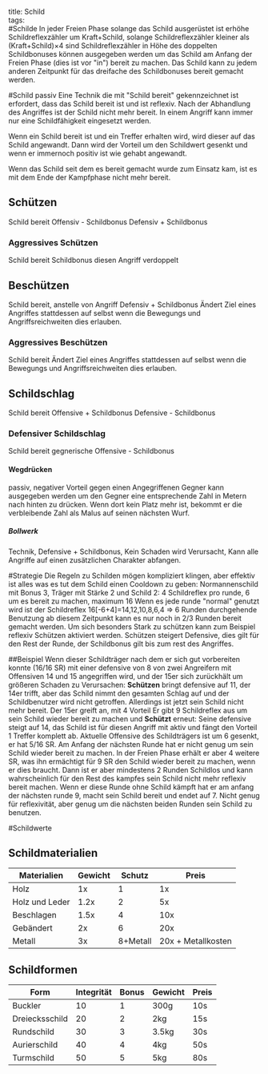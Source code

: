 title: Schild  
tags:   
#Schilde
In jeder Freien Phase solange das Schild ausgerüstet ist erhöhe Schildreflexzähler um Kraft+Schild, solange Schildreflexzähler kleiner als (Kraft+Schild)&times;4 sind
Schildreflexzähler in Höhe des doppelten Schildbonuses können ausgegeben werden um das Schild am Anfang der Freien Phase (dies ist vor "in") bereit zu machen. Das Schild kann zu jedem anderen Zeitpunkt für das dreifache des Schildbonuses bereit gemacht werden.

#Schild 
passiv
Eine Technik die mit "Schild bereit" gekennzeichnet ist erfordert, dass das Schild bereit ist und ist reflexiv. Nach der Abhandlung des Angriffes ist der Schild nicht mehr bereit.
In einem Angriff kann immer nur eine Schildfähigkeit eingesetzt werden.

Wenn ein Schild bereit ist und ein Treffer erhalten wird, wird dieser auf das Schild angewandt. Dann wird der Vorteil um den Schildwert gesenkt und wenn er immernoch positiv ist wie gehabt angewandt. 

Wenn das Schild seit dem es bereit gemacht wurde zum Einsatz kam, ist es mit dem Ende der Kampfphase nicht mehr bereit.

## Schützen
Schild bereit
Offensiv - Schildbonus
Defensiv + Schildbonus

### Aggressives Schützen
Schild bereit
Schildbonus diesen Angriff verdoppelt

## Beschützen
Schild bereit, anstelle von Angriff
Defensiv + Schildbonus
Ändert Ziel eines Angriffes stattdessen auf selbst wenn die Bewegungs und Angriffsreichweiten dies erlauben.

### Aggressives Beschützen
Schild bereit
Ändert Ziel eines Angriffes stattdessen auf selbst wenn die Bewegungs und Angriffsreichweiten dies erlauben.

## Schildschlag
Schild bereit
Offensive + Schildbonus
Defensive - Schildbonus

### Defensiver Schildschlag 
Schild bereit
gegnerische Offensive - Schildbonus


#### Wegdrücken
passiv, negativer Vorteil gegen einen Angegriffenen Gegner kann ausgegeben werden um den Gegner eine entsprechende Zahl in Metern nach hinten zu drücken. Wenn dort kein Platz mehr ist, bekommt er die verbleibende Zahl als Malus auf seinen nächsten Wurf.
##### Bollwerk
Technik, Defensive + Schildbonus, Kein Schaden wird Verursacht, Kann alle Angriffe auf einen zusätzlichen Charakter abfangen.


#Strategie
Die Regeln zu Schilden mögen kompliziert klingen, aber effektiv ist alles was es tut dem Schild einen Cooldown zu geben:
Normannenschild mit Bonus 3, Träger mit Stärke 2 und Schild 2:
4 Schildreflex pro runde, 6 um es bereit zu machen, maximum 16
Wenn es jede runde "normal" genutzt wird ist der Schildreflex
16[-6+4]=14,12,10,8,6,4 => 6 Runden durchgehende Benutzung
ab diesem Zeitpunkt kann es nur noch in 2/3 Runden bereit gemacht werden.
Um sich besonders Stark zu schützen kann zum Beispiel reflexiv Schützen aktiviert werden.
Schützen steigert Defensive, dies gilt für den Rest der Runde, der Schildbonus gilt bis zum rest des Angriffes.

##Beispiel
Wenn dieser Schildträger nach dem er sich gut vorbereiten konnte (16/16 SR) mit einer defensive von 8 von zwei Angreifern mit Offensiven 14 und 15 angegriffen wird, und der 15er sich zurückhält um größeren Schaden zu Verursachen:
**Schützen**
bringt defensive auf 11, der 14er trifft, aber das Schild nimmt den gesamten Schlag auf und der Schildbenutzer wird nicht getroffen. Allerdings ist jetzt sein Schild nicht mehr bereit. 
Der 15er greift an, mit 4 Vorteil
Er gibt 9 Schildreflex aus um sein Schild wieder bereit zu machen und **Schützt** erneut: Seine defensive steigt auf 14, das Schild ist für diesen Angriff mit aktiv und fängt den Vorteil 1 Treffer komplett ab.
Aktuelle Offensive des Schildträgers ist um 6 gesenkt, er hat 5/16 SR.
Am Anfang der nächsten Runde hat er nicht genug um sein Schild wieder bereit zu machen. In der Freien Phase erhält er aber 4 weitere SR, was ihn ermächtigt für 9 SR den Schild wieder bereit zu machen, wenn er dies braucht. Dann ist er aber mindestens 2 Runden Schildlos und kann wahrscheinlich für den Rest des kampfes sein Schild nicht mehr reflexiv bereit machen. 
Wenn er diese Runde ohne Schild kämpft hat er am anfang der nächsten runde 9, macht sein Schild bereit und endet auf 7. Nicht genug für reflexivität, aber genug um die nächsten beiden Runden sein Schild zu benutzen.

#Schildwerte
## Schildmaterialien
| Materialien    | Gewicht | Schutz   | Preis |
|----------------|---------|----------|-------|
| Holz           | 1x      | 1        | 1x    |
| Holz und Leder | 1.2x    | 2        | 5x    |
| Beschlagen     | 1.5x    | 4        | 10x   |
| Gebändert      | 2x      | 6        | 20x   |
| Metall         | 3x      | 8+Metall | 20x + Metallkosten |

## Schildformen
| Form           | Integrität | Bonus | Gewicht | Preis |
|----------------|------------|-------|---------|-------|
| Buckler        | 10         | 1     |  300g   |  10s  |
| Dreiecksschild | 20         | 2     |  2kg    |  15s  |
| Rundschild     | 30         | 3     |  3.5kg  |  30s  |
| Aurierschild   | 40         | 4     |  4kg    |  50s  |
| Turmschild     | 50         | 5     |  5kg    |  80s  |


